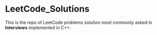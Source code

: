 # LeetCode_Solutions
This is the repo of LeetCode problems solution most commonly asked in **Interviews** implemented in C++.
